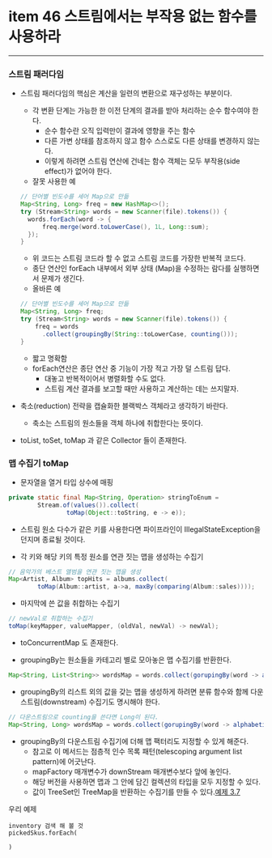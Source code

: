 # item 46 스트림에서는 부작용 없는 함수를 사용하라

---

### 스트림 패러다임

- 스트림 패러다임의 핵심은 계산을 일련의 변환으로 재구성하는 부분이다.
  - 각 변환 단계는 가능한 한 이전 단계의 결과를 받아 처리하는 순수 함수여야 한다.
    - 순수 함수란 오직 입력만이 결과에 영향을 주는 함수
    - 다른 가변 상태를 참조하지 않고 함수 스스로도 다른 상태를 변경하지 않는다.
    - 이렇게 하려면 스트림 연산에 건네는 함수 객체는 모두 부작용(side effect)가 없어야 한다.
  - 잘못 사용한 예
  ```java
  // 단어별 빈도수를 세어 Map으로 만듦
  Map<String, Long> freq = new HashMap<>();
  try (Stream<String> words = new Scanner(file).tokens()) {
    words.forEach(word -> {
        freq.merge(word.toLowerCase(), 1L, Long::sum);
    });
  }
  ```
  - 위 코드는 스트림 코드라 할 수 없고 스트림 코드를 가장한 반복적 코드다.
  - 종단 연산인 forEach 내부에서 외부 상태 (Map)을 수정하는 람다를 실행하면서 문제가 생긴다.
  - 올바른 예
  ```java
  // 단어별 빈도수를 세어 Map으로 만듦
  Map<String, Long> freq;
  try (Stream<String> words = new Scanner(file).tokens()) {
      freq = words
        .collect(groupingBy(String::toLowerCase, counting()));
  }
  ```
  - 짧고 명확함
  - forEach연산은 종단 연산 중 기능이 가장 적고 가장 덜 스트림 답다.
    - 대놓고 반복적이어서 병렬화할 수도 없다.
    - 스트림 계산 결과를 보고할 때만 사용하고 계산하는 데는 쓰지말자.
    
- 축소(reduction) 전략을 캡슐화한 블랙박스 객체라고 생각하기 바란다.
  - 축소는 스트림의 원소들을 객체 하나에 취합한다는 뜻이다.
  
- toList, toSet, toMap 과 같은 Collector 들이 존재한다.

### 맵 수집기 toMap 

- 문자열을 열거 타입 상수에 매핑
```java
private static final Map<String, Operation> stringToEnum = 
        Stream.of(values()).collect(
                toMap(Object::toString, e -> e));
```
  - 스트림 원소 다수가 같은 키를 사용한다면 파이프라인이 IllegalStateException을 던지며 종료될 것이다.

- 각 키와 해당 키의 특정 원소를 연관 짓는 맵을 생성하는 수집기
```java
// 음악가의 베스트 앨범을 연관 짓는 맵을 생성
Map<Artist, Album> topHits = albums.collect(
        toMap(Album::artist, a->a, maxBy(comparing(Album::sales))));
```

- 마지막에 쓴 값을 취합하는 수집기
```java
// newVal로 취합하는 수집기
toMap(keyMapper, valueMapper, (oldVal, newVal) -> newVal);
```

- toConcurrentMap 도 존재한다.

- groupingBy는 원소들을 카테고리 별로 모아놓은 맵 수집기를 반환한다.
```java
Map<String, List<String>> wordsMap = words.collect(gorupingBy(word -> alphabetize(word)))
```

- groupingBy의 리스트 외의 값을 갖는 맵을 생성하게 하려면 분류 함수와 함께 다운스트림(downstream) 수집기도 명시해야 한다.
```java
// 다운스트림으로 counting을 쓴다면 Long이 된다.
Map<String, Long> wordsMap = words.collect(gorupingBy(word -> alphabetize(word), counting()))
```

- groupingBy의 다운스트림 수집기에 더해 맵 팩터리도 지정할 수 있게 해준다.
  - 참고로 이 메서드는 점층적 인수 목록 패턴(telescoping argument list pattern)에 어긋난다.
  - mapFactory 매개변수가 downStream 매개변수보다 앞에 놓인다.
  - 해당 버전을 사용하면 맵과 그 안에 담긴 컬렉션의 타입을 모두 지정할 수 있다. 
  - 값이 TreeSet인 TreeMap을 반환하는 수집기를 만들 수 있다.[예제 3.7](https://umanking.github.io/2021/07/31/java-stream-grouping-by-example/)
  
우리 예제
```
inventory 검색 해 볼 것
pickedSkus.forEach(

)
```